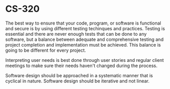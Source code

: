 # CS-320

The best way to ensure that your code, program, or software is functional and secure is by using different testing techinques and practices. Testing is essential and there are never enough tests that can be done to any software, but a balance between adequate and comprehensive testing and project completion and implementation must be achieved. This balance is going to be different for every project.

Interpreting user needs is best done through user stories and regular client meetings to make sure their needs haven't changed during the process.

Software design should be approached in a systematic manner that is cyclical in nature. Software design should be iterative and not linear.
